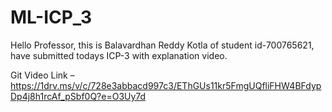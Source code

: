 # ML-ICP_3


Hello Professor, this is Balavardhan Reddy Kotla of student id-700765621, have submitted todays ICP-3 with explanation video.


Git Video Link – https://1drv.ms/v/c/728e3abbacd997c3/EThGUs11kr5FmgUQfliFHW4BFdypDp4j8h1rcAf_pSbf0Q?e=O3Uy7d
